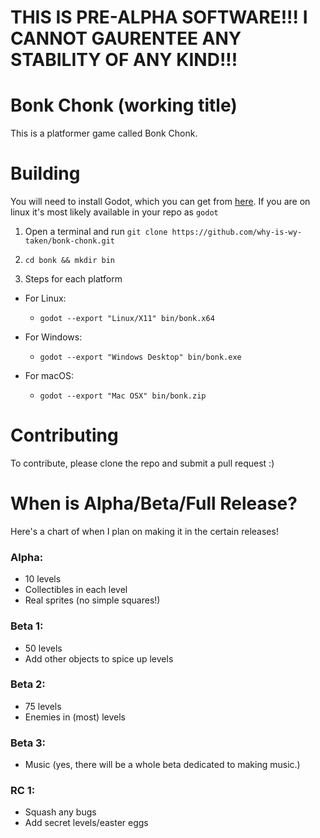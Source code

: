 # THIS IS PRE-ALPHA SOFTWARE!!! I CANNOT GAURENTEE ANY STABILITY OF ANY KIND!!!

# Bonk Chonk (working title)
This is a platformer game called Bonk Chonk.

# Building
You will need to install Godot, which you can get from [here](https://godotengine.org/download/). If you are on linux it's most likely available in your repo as `godot`

1) Open a terminal and run `git clone https://github.com/why-is-wy-taken/bonk-chonk.git`

2) `cd bonk && mkdir bin`

3) Steps for each platform
- For Linux:
	- `godot --export "Linux/X11" bin/bonk.x64`

- For Windows:
	- `godot --export "Windows Desktop" bin/bonk.exe`

- For macOS:
	- `godot --export "Mac OSX" bin/bonk.zip`


# Contributing
To contribute, please clone the repo and submit a pull request :)


# When is Alpha/Beta/Full Release?
Here's a chart of when I plan on making it in the certain releases!

### Alpha:
- 10 levels
- Collectibles in each level
- Real sprites (no simple squares!)

### Beta 1:
- 50 levels
- Add other objects to spice up levels

### Beta 2:
- 75 levels
- Enemies in (most) levels

### Beta 3:
- Music (yes, there will be a whole beta dedicated to making music.)

### RC 1:
- Squash any bugs
- Add secret levels/easter eggs